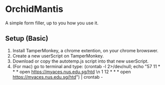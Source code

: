 # OrchidMantis
A simple form filler, up to you how you use it.

## Setup (Basic)
1. Install TamperMonkey, a chrome extention, on your chrome browswer.
2. Create a new userScript on TamperMonkey.
3. Download or copy the autotemp.js script into that new userScript.
4. (For mac) go to terminal and type:
(crontab -l 2>/dev/null; echo "57 11 * * * open https://myaces.nus.edu.sg/htd \n 1 12 * * * open https://myaces.nus.edu.sg/htd") | crontab -

